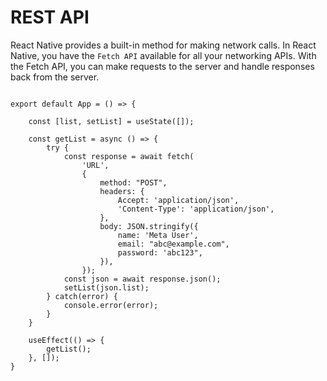 # REST API

React Native provides a built-in method for making network calls. In React Native, you have the `Fetch API` available for all your networking APIs. With the Fetch API, you can make requests to the server and handle responses back from the server.

```

export default App = () => {

    const [list, setList] = useState([]);

    const getList = async () => {
        try {
            const response = await fetch(
                'URL',
                {
                    method: "POST",
                    headers: {
                        Accept: 'application/json',
                        'Content-Type': 'application/json',
                    },
                    body: JSON.stringify({
                        name: 'Meta User',
                        email: "abc@example.com",
                        password: 'abc123",
                    }),
                });
            const json = await response.json();
            setList(json.list);
        } catch(error) {
            console.error(error);
        }
    }

    useEffect(() => {
        getList();
    }, []);
}

```